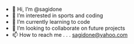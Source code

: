 - 👋 Hi, I’m @sagidone
- 👀 I’m interested in sports and coding
- 🌱 I’m currently learning to code
- 💞️ I’m looking to collaborate on future projects
- 📫 How to reach me . . . sagidone@yahoo.com

<!---
sagidone/sagidone is a ✨ special ✨ repository because its `README.md` (this file) appears on your GitHub profile.
You can click the Preview link to take a look at your changes.
--->

